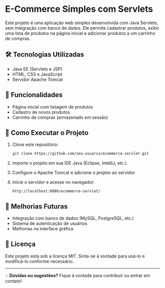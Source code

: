 # E-Commerce Simples com Servlets

Este projeto é uma aplicação web simples desenvolvida com Java Servlets, sem integração com banco de dados. Ele permite cadastrar produtos, exibir uma lista de produtos na página inicial e adicionar produtos a um carrinho de compras.

## 🛠 Tecnologias Utilizadas

- Java EE (Servlets e JSP)
- HTML, CSS e JavaScript
- Servidor Apache Tomcat

## 📌 Funcionalidades

- Página inicial com listagem de produtos
- Cadastro de novos produtos
- Carrinho de compras (armazenado em sessão)


## 🚀 Como Executar o Projeto

1. Clone este repositório:
   ```sh
   git clone https://github.com/seu-usuario/ecommerce-servlet.git
   ```

2. Importe o projeto em sua IDE Java (Eclipse, IntelliJ, etc.).

3. Configure o Apache Tomcat e adicione o projeto ao servidor.

4. Inicie o servidor e acesse no navegador:
   ```
   http://localhost:8080/ecommerce-servlet/
   ```

## 🔧 Melhorias Futuras

- Integração com banco de dados (MySQL, PostgreSQL, etc.)
- Sistema de autenticação de usuários
- Melhorias na interface gráfica

## 📄 Licença

Este projeto está sob a licença MIT. Sinta-se à vontade para usá-lo e modificá-lo conforme necessário.

---

💡 **Dúvidas ou sugestões?** Fique à vontade para contribuir ou entrar em contato!

